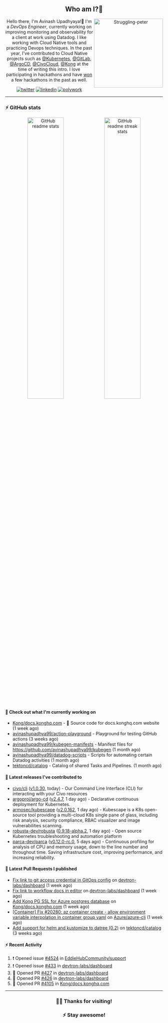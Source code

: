 <div align='center'>
  
## Who am I?🤔

<img align="right" width="220" src="https://media.giphy.com/media/YFkpsHWCsNUUo/giphy.gif" alt="Struggling-peter" />

Hello there, I'm Avinash Upadhyaya!👋 I'm a _DevOps Engineer_, currently working on improving monitoring and observability for a client at work using Datadog. I like working with Cloud Native tools and practicing Devops techniques. In the past year, I've contributed to Cloud Native projects such as [@Kubernetes](https://github.com/pulls?q=is%3Apr+author%3Aavinashupadhya99+archived%3Afalse+user%3Akubernetes), [@GitLab](https://gitlab.com/groups/gitlab-org/-/merge_requests?scope=all&state=all&author_username=avinashupadhya99), [@ArgoCD](https://github.com/pulls?q=is%3Apr+author%3Aavinashupadhya99+archived%3Afalse+user%3Aargoproj), [@CivoCloud](https://github.com/pulls?q=is%3Apr+author%3Aavinashupadhya99+archived%3Afalse+user%3Acivo), [@Kong](https://github.com/pulls?q=is%3Apr+author%3Aavinashupadhya99+archived%3Afalse+user%3AKong) at the time of writing this intro. I love participating in hackathons and have [won](https://devpost.com/avinashupadhya99) a few hackathons in the past as well.


[![twitter](https://img.shields.io/badge/-@avinash__ukr-%231DA1F2?style=for-the-badge&logo=twitter&logoColor=ffffff)](https://twitter.com/avinash_ukr)
[![linkedin](https://img.shields.io/badge/-Avinash%20Upadhyaya-%230A67C3?style=for-the-badge&logo=linkedin&logoColor=ffffff)](https://www.linkedin.com/in/avinash-upadhyaya/)
[![polywork](https://img.shields.io/badge/-@avinashupadhya99-%23338BFF?style=for-the-badge&logo=polywork&logoColor=ffffff)](https://www.polywork.com/avinashupadhya99)

---

</div>

### ⚡ GitHub stats

<p align="center">
  <img width="48%" src="https://github-readme-stats.vercel.app/api?username=avinashupadhya99&show_icons=true&theme=tokyonight" alt="GitHub readme stats" />
  <img width="48%" src="https://github-readme-streak-stats.herokuapp.com?user=avinashupadhya99&theme=dark&hide_border=true&date_format=M%20j%5B%2C%20Y%5D" alt="GitHub readme streak stats" />
</p>

#### 👷 Check out what I'm currently working on

- [Kong/docs.konghq.com](https://github.com/Kong/docs.konghq.com) - 🦍 Source code for docs.konghq.com website (1 week ago)
- [avinashupadhya99/action-playground](https://github.com/avinashupadhya99/action-playground) - Playground for testing GitHub actions (3 weeks ago)
- [avinashupadhya99/kubegen-manifests](https://github.com/avinashupadhya99/kubegen-manifests) - Manifest files for https://github.com/avinashupadhya99/kubegen (1 month ago)
- [avinashupadhya99/datadog-scripts](https://github.com/avinashupadhya99/datadog-scripts) - Scripts for automating certain Datadog activities (1 month ago)
- [tektoncd/catalog](https://github.com/tektoncd/catalog) - Catalog of shared Tasks and Pipelines. (1 month ago)

#### 🔭 Latest releases I've contributed to

- [civo/cli](https://github.com/civo/cli) ([v1.0.30](https://github.com/civo/cli/releases/tag/v1.0.30), today) - Our Command Line Interface (CLI) for interacting with your Civo resources
- [argoproj/argo-cd](https://github.com/argoproj/argo-cd) ([v2.4.7](https://github.com/argoproj/argo-cd/releases/tag/v2.4.7), 1 day ago) - Declarative continuous deployment for Kubernetes.
- [armosec/kubescape](https://github.com/armosec/kubescape) ([v2.0.162](https://github.com/armosec/kubescape/releases/tag/v2.0.162), 1 day ago) - Kubescape is a K8s open-source tool providing a multi-cloud K8s single pane of glass, including risk analysis, security compliance, RBAC visualizer and image vulnerabilities scanning. 
- [robusta-dev/robusta](https://github.com/robusta-dev/robusta) ([0.9.18-alpha.2](https://github.com/robusta-dev/robusta/releases/tag/0.9.18-alpha.2), 1 day ago) - Open source Kubernetes troubleshooting and automation platform
- [parca-dev/parca](https://github.com/parca-dev/parca) ([v0.12.0-rc.0](https://github.com/parca-dev/parca/releases/tag/v0.12.0-rc.0), 5 days ago) - Continuous profiling for analysis of CPU and memory usage, down to the line number and throughout time. Saving infrastructure cost, improving performance, and increasing reliability.

#### 🔨 Latest Pull Requests I published

- [Fix link to git access credential in GitOps config](https://github.com/devtron-labs/dashboard/pull/427) on [devtron-labs/dashboard](https://github.com/devtron-labs/dashboard) (1 week ago)
- [Fix link to workflow docs in editor](https://github.com/devtron-labs/dashboard/pull/426) on [devtron-labs/dashboard](https://github.com/devtron-labs/dashboard) (1 week ago)
- [Add Kong PG SSL for Azure postgres database](https://github.com/Kong/docs.konghq.com/pull/4105) on [Kong/docs.konghq.com](https://github.com/Kong/docs.konghq.com) (1 week ago)
- [[Container] Fix #20280: az container create - allow environment variable interpolation in container group yaml](https://github.com/Azure/azure-cli/pull/23148) on [Azure/azure-cli](https://github.com/Azure/azure-cli) (1 week ago)
- [Add support for helm and kustomize to datree (0.2)](https://github.com/tektoncd/catalog/pull/1005) on [tektoncd/catalog](https://github.com/tektoncd/catalog) (3 weeks ago)

#### ⚡ Recent Activity

<!--START_SECTION:activity-->
1. ❗️ Opened issue [#4524](https://github.com/EddieHubCommunity/support/issues/4524) in [EddieHubCommunity/support](https://github.com/EddieHubCommunity/support)
2. ❗️ Opened issue [#433](https://github.com/devtron-labs/dashboard/issues/433) in [devtron-labs/dashboard](https://github.com/devtron-labs/dashboard)
3. 💪 Opened PR [#427](https://github.com/devtron-labs/dashboard/pull/427) in [devtron-labs/dashboard](https://github.com/devtron-labs/dashboard)
4. 💪 Opened PR [#426](https://github.com/devtron-labs/dashboard/pull/426) in [devtron-labs/dashboard](https://github.com/devtron-labs/dashboard)
5. 💪 Opened PR [#4105](https://github.com/Kong/docs.konghq.com/pull/4105) in [Kong/docs.konghq.com](https://github.com/Kong/docs.konghq.com)
<!--END_SECTION:activity-->



---

<div align='center'>
  
### 🙇‍♂️ Thanks for visiting!
### ⚡ Stay awesome!
  
</div>


